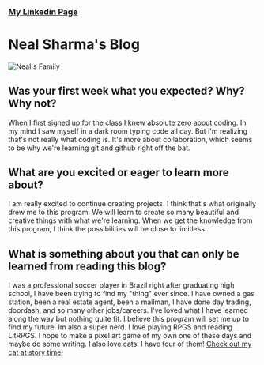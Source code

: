 <link href="style.css" rel="stylesheet">

### [My Linkedin Page](https://www.linkedin.com/in/neal-sharma23)

# **Neal Sharma's Blog**

![Neal's Family](https://file%2B.vscode-resource.vscode-cdn.net/Users/nealsharma/Documents/GitHub/KumarG23.github.io/img/2A654B2F-7025-4094-8CC7-06A124A22335_1_105_c.jpeg?version%3D1709911272027)

## **Was your first week what you expected? Why? Why not?**
 When I first signed up for the class I knew absolute zero about coding. In my mind I saw myself in a dark room typing code all day. But i'm realizing that's not really what coding is. It's more about collaboration, which seems to be why we're learning git and github right off the bat. 

## **What are you excited or eager to learn more about?**
I am really excited to continue creating projects. I think that's what originally drew me to this program. We will learn to create so many beautiful and creative things with what we're learning. When we get the knowledge from this program, I think the possibilities will be close to limitless. 

## **What is something about you that can only be learned from reading this blog?**
 I was a professional soccer player in Brazil right after graduating high school, I have been trying to find my "thing" ever since. I have owned a gas station, been a real estate agent, been a mailman, I have done day trading, doordash, and so many other jobs/careers. I've loved what I have learned along the way but nothing quite fit. I believe this program will set me up to find my future. Im also a super nerd. I love playing RPGS and reading LitRPGS. I hope to make a pixel art game of my own one of these days and maybe do some writing. I also love cats. I have four of them!
 [Check out my cat at story time!](https://www.tiktok.com/@marinafsharma/video/7342880475717078318)
